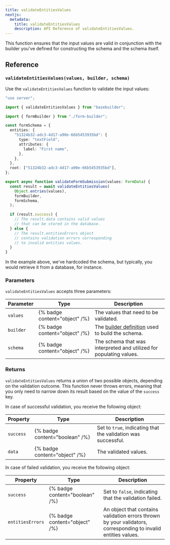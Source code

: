 ```yaml
---
title: validateEntitiesValues
nextjs:
  metadata:
    title: validateEntitiesValues
    description: API Reference of validateEntitiesValues.
---
```


This function ensures that the input values are valid in conjunction with the builder you've defined for constructing the schema and the schema itself.

## Reference

### `validateEntitiesValues(values, builder, schema)`

Use the `validateEntitiesValues` function to validate the input values:

```typescript
"use server";

import { validateEntitiesValues } from "basebuilder";

import { formBuilder } from "./form-builder";

const formSchema = {
  entities: {
    "51324b32-adc3-4d17-a90e-66b5453935bd": {
      type: "textField",
      attributes: {
        label: "First name",
      },
    },
  },
  root: ["51324b32-adc3-4d17-a90e-66b5453935bd"],
};

export async function validateFormSubmission(values: FormData) {
  const result = await validateEntitiesValues(
    Object.entries(values),
    formBuilder,
    formSchema,
  );

  if (result.success) {
    // The result.data contains valid values
    // that can be stored in the database.
  } else {
    // The result.entitiesErrors object
    // contains validation errors corresponding
    // to invalid entities values.
  }
}
```

In the example above, we've hardcoded the schema, but typically, you would retrieve it from a database, for instance.

### Parameters

`validateEntitiesValues` accepts three parameters:

| Parameter | Type                          | Description                                                                  |
| --------- | ----------------------------- | ---------------------------------------------------------------------------- |
| `values`  | {% badge content="object" /%} | The values that need to be validated.                                        |
| `builder` | {% badge content="object" /%} | The [builder definition](/docs/api/create-builder) used to build the schema. |
| `schema`  | {% badge content="object" /%} | The schema that was interpreted and utilized for populating values.          |

### Returns

`validateEntitiesValues` returns a union of two possible objects, depending on the validation outcome. This function never throws errors, meaning that you only need to narrow down its result based on the value of the `success` key.

In case of successful validation, you receive the following object:

| Property  | Type                           | Description                                                   |
| --------- | ------------------------------ | ------------------------------------------------------------- |
| `success` | {% badge content="boolean" /%} | Set to `true`, indicating that the validation was successful. |
| `data`    | {% badge content="object" /%}  | The validated values.                                         |

In case of failed validation, you receive the following object:

| Property         | Type                           | Description                                                                                                    |
| ---------------- | ------------------------------ | -------------------------------------------------------------------------------------------------------------- |
| `success`        | {% badge content="boolean" /%} | Set to `false`, indicating that the validation failed.                                                         |
| `entitiesErrors` | {% badge content="object" /%}  | An object that contains validation errors thrown by your validators, corresponding to invalid entities values. |
